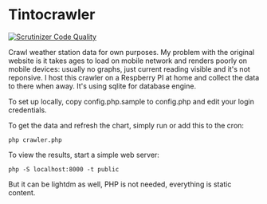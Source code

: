 # Tintocrawler

[![Scrutinizer Code Quality](https://scrutinizer-ci.com/g/czettnersandor/tintocrawler/badges/quality-score.png?b=master)](https://scrutinizer-ci.com/g/czettnersandor/tintocrawler/?branch=master)

Crawl weather station data for own purposes. My problem with the original website is it takes ages to load on mobile network and renders poorly on mobile devices: usually no graphs, just current reading visible and it's not reponsive. I host this crawler on a Respberry PI at home and collect the data to there when away. It's using sqlite for database engine.

To set up locally, copy config.php.sample to config.php and edit your login credentials.

To get the data and refresh the chart, simply run or add this to the cron:

```
php crawler.php
```

To view the results, start a simple web server:

```
php -S localhost:8000 -t public
```

But it can be lightdm as well, PHP is not needed, everything is static content.
